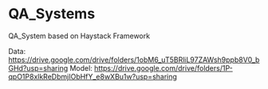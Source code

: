 # QA_Systems
QA_System based on Haystack Framework

Data: https://drive.google.com/drive/folders/1obM6_uT5BRliL97ZAWsh9ppb8V0_bGHd?usp=sharing
Model: https://drive.google.com/drive/folders/1P-qpO1P8xlkReDbmjIObHfY_e8wXBu1w?usp=sharing
